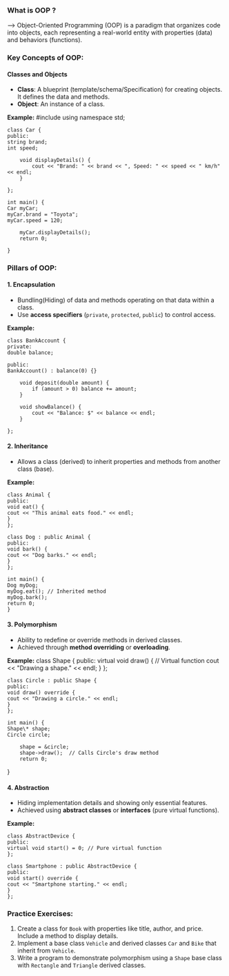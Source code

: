 ### What is OOP ?

--> Object-Oriented Programming (OOP) is a paradigm that organizes code into objects, each representing a real-world entity with properties (data) and behaviors (functions).

### Key Concepts of OOP:

####  **Classes and Objects**

- **Class**: A blueprint (template/schema/Specification) for creating objects. It defines the data and methods.
- **Object**: An instance of a class.

**Example:**
    #include <iostream>
    using namespace std;

    class Car {
    public:
    string brand;
    int speed;

        void displayDetails() {
            cout << "Brand: " << brand << ", Speed: " << speed << " km/h" << endl;
        }

    };

    int main() {
    Car myCar;
    myCar.brand = "Toyota";
    myCar.speed = 120;

        myCar.displayDetails();
        return 0;

    }

### Pillars of OOP:


#### 1. **Encapsulation**

- Bundling(Hiding) of data and methods operating on that data within a class.
- Use **access specifiers** (`private`, `protected`, `public`) to control access.

**Example:**

    class BankAccount {
    private:
    double balance;

    public:
    BankAccount() : balance(0) {}

        void deposit(double amount) {
            if (amount > 0) balance += amount;
        }

        void showBalance() {
            cout << "Balance: $" << balance << endl;
        }

    };

#### 2. **Inheritance**

- Allows a class (derived) to inherit properties and methods from another class (base).

**Example:**

    class Animal {
    public:
    void eat() {
    cout << "This animal eats food." << endl;
    }
    };

    class Dog : public Animal {
    public:
    void bark() {
    cout << "Dog barks." << endl;
    }
    };

    int main() {
    Dog myDog;
    myDog.eat(); // Inherited method
    myDog.bark();
    return 0;
    }

#### 3. **Polymorphism**

- Ability to redefine or override methods in derived classes.
- Achieved through **method overriding** or **overloading**.

**Example:**
    class Shape {
    public:
    virtual void draw() { // Virtual function
    cout << "Drawing a shape." << endl;
    }
    };

    class Circle : public Shape {
    public:
    void draw() override {
    cout << "Drawing a circle." << endl;
    }
    };

    int main() {
    Shape\* shape;
    Circle circle;

        shape = &circle;
        shape->draw();  // Calls Circle's draw method
        return 0;

}

#### 4. **Abstraction**

- Hiding implementation details and showing only essential features.
- Achieved using **abstract classes** or **interfaces** (pure virtual functions).

**Example:**

    class AbstractDevice {
    public:
    virtual void start() = 0; // Pure virtual function
    };

    class Smartphone : public AbstractDevice {
    public:
    void start() override {
    cout << "Smartphone starting." << endl;
    }
    };

### Practice Exercises:

1. Create a class for `Book` with properties like title, author, and price. Include a method to display details.
2. Implement a base class `Vehicle` and derived classes `Car` and `Bike` that inherit from `Vehicle`.
3. Write a program to demonstrate polymorphism using a `Shape` base class with `Rectangle` and `Triangle` derived classes.
